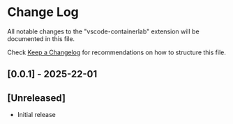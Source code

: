 # Change Log

All notable changes to the "vscode-containerlab" extension will be documented in this file.

Check [Keep a Changelog](http://keepachangelog.com/) for recommendations on how to structure this file.

## [0.0.1] - 2025-22-01

## [Unreleased]

- Initial release